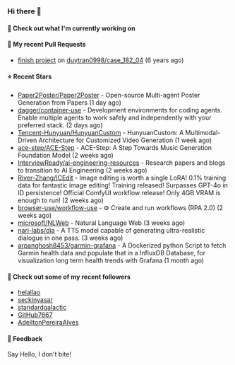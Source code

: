 ### Hi there 👋

#### 👷 Check out what I'm currently working on

#### 🔨 My recent Pull Requests

- [finish project](https://github.com/duytran0998/case_182_04/pull/1) on [duytran0998/case_182_04](https://github.com/duytran0998/case_182_04) (6 years ago)

#### ⭐ Recent Stars

- [Paper2Poster/Paper2Poster](https://github.com/Paper2Poster/Paper2Poster) - Open-source Multi-agent Poster Generation from Papers (1 day ago)
- [dagger/container-use](https://github.com/dagger/container-use) - Development environments for coding agents. Enable multiple agents to work safely and independently with your preferred stack. (2 days ago)
- [Tencent-Hunyuan/HunyuanCustom](https://github.com/Tencent-Hunyuan/HunyuanCustom) - HunyuanCustom: A Multimodal-Driven Architecture for Customized Video Generation (1 week ago)
- [ace-step/ACE-Step](https://github.com/ace-step/ACE-Step) - ACE-Step: A Step Towards Music Generation Foundation Model (2 weeks ago)
- [InterviewReady/ai-engineering-resources](https://github.com/InterviewReady/ai-engineering-resources) - Research papers and blogs to transition to AI Engineering (2 weeks ago)
- [River-Zhang/ICEdit](https://github.com/River-Zhang/ICEdit) - Image editing is worth a single LoRA! 0.1% training data for fantastic image editing! Training released! Surpasses GPT-4o in ID persistence! Official ComfyUI workflow release! Only 4GB VRAM is enough to run!  (2 weeks ago)
- [browser-use/workflow-use](https://github.com/browser-use/workflow-use) - ⚙️ Create and run workflows (RPA 2.0) (2 weeks ago)
- [microsoft/NLWeb](https://github.com/microsoft/NLWeb) - Natural Language Web (3 weeks ago)
- [nari-labs/dia](https://github.com/nari-labs/dia) - A TTS model capable of generating ultra-realistic dialogue in one pass. (3 weeks ago)
- [arpanghosh8453/garmin-grafana](https://github.com/arpanghosh8453/garmin-grafana) - A Dockerized python Script to fetch Garmin health data and populate that in a InfluxDB Database, for visualization long term health trends with Grafana (1 month ago)

#### 👯 Check out some of my recent followers

- [helallao](https://github.com/helallao)
- [seckinyasar](https://github.com/seckinyasar)
- [standardgalactic](https://github.com/standardgalactic)
- [GitHub7667](https://github.com/GitHub7667)
- [AdeiltonPereiraAlves](https://github.com/AdeiltonPereiraAlves)

#### 💬 Feedback

Say Hello, I don't bite!